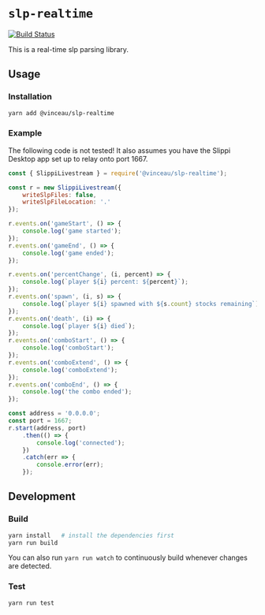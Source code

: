 # `slp-realtime`

[![Build Status](https://github.com/vinceau/slp-realtime/workflows/build/badge.svg)](https://github.com/vinceau/slp-realtime/actions?workflow=build)

This is a real-time slp parsing library.

## Usage

### Installation

```bash
yarn add @vinceau/slp-realtime
```

### Example

The following code is not tested! It also assumes you have the Slippi Desktop app set up to relay onto port 1667.

```javascript
const { SlippiLivestream } = require('@vinceau/slp-realtime');

const r = new SlippiLivestream({
    writeSlpFiles: false,
    writeSlpFileLocation: '.'
});

r.events.on('gameStart', () => {
    console.log('game started');
});
r.events.on('gameEnd', () => {
    console.log('game ended');
});

r.events.on('percentChange', (i, percent) => {
    console.log(`player ${i} percent: ${percent}`);
});
r.events.on('spawn', (i, s) => {
    console.log(`player ${i} spawned with ${s.count} stocks remaining`);
});
r.events.on('death', (i) => {
    console.log(`player ${i} died`);
});
r.events.on('comboStart', () => {
    console.log('comboStart');
});
r.events.on('comboExtend', () => {
    console.log('comboExtend');
});
r.events.on('comboEnd', () => {
    console.log('the combo ended');
});

const address = '0.0.0.0';
const port = 1667;
r.start(address, port)
    .then(() => {
        console.log('connected');
    })
    .catch(err => {
        console.error(err);
    });
```

## Development

### Build

```bash
yarn install   # install the dependencies first
yarn run build
```

You can also run `yarn run watch` to continuously build whenever changes are detected.

### Test

```bash
yarn run test
```
